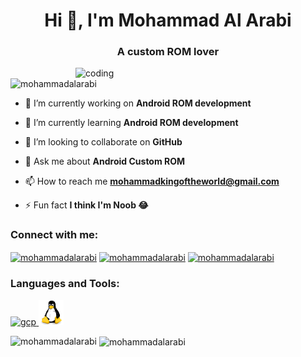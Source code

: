 <h1 align="center">Hi 👋, I'm Mohammad Al Arabi</h1>
<h3 align="center">A custom ROM lover</h3>
<Img align="right" alt="coding" width="400" src="https://user-images.githubusercontent.com/55389276/140866485-8fb1c876-9a8f-4d6a-98dc-08c4981eaf70.gif">
<p align="left"> <img src="https://komarev.com/ghpvc/?username=mohammadalarabi&label=Profile%20views&color=0e75b6&style=flat" alt="mohammadalarabi" /> </p>

- 🔭 I’m currently working on **Android ROM development**

- 🌱 I’m currently learning **Android ROM development**

- 👯 I’m looking to collaborate on **GitHub**

- 💬 Ask me about **Android Custom ROM**

- 📫 How to reach me **mohammadkingoftheworld@gmail.com**

- ⚡ Fun fact **I think I'm Noob 😂**

<h3 align="left">Connect with me:</h3>
<p align="left">
<a href="https://twitter.com/mohammadalarabi" target="blank"><img align="center" src="https://raw.githubusercontent.com/rahuldkjain/github-profile-readme-generator/master/src/images/icons/Social/twitter.svg" alt="mohammadalarabi" height="30" width="40" /></a>
<a href="https://fb.com/mohammadalarabi" target="blank"><img align="center" src="https://raw.githubusercontent.com/rahuldkjain/github-profile-readme-generator/master/src/images/icons/Social/facebook.svg" alt="mohammadalarabi" height="30" width="40" /></a>
<a href="https://instagram.com/mohammadalarabi" target="blank"><img align="center" src="https://raw.githubusercontent.com/rahuldkjain/github-profile-readme-generator/master/src/images/icons/Social/instagram.svg" alt="mohammadalarabi" height="30" width="40" /></a>
</p>

<h3 align="left">Languages and Tools:</h3>
<p align="left"> <a href="https://cloud.google.com" target="_blank" rel="noreferrer"> <img src="https://www.vectorlogo.zone/logos/google_cloud/google_cloud-icon.svg" alt="gcp" width="40" height="40"/> </a> <a href="https://www.linux.org/" target="_blank" rel="noreferrer"> <img src="https://raw.githubusercontent.com/devicons/devicon/master/icons/linux/linux-original.svg" alt="linux" width="40" height="40"/> </a> </p>

<p><img align="left" src="https://github-readme-stats.vercel.app/api/top-langs?username=mohammadalarabi&show_icons=true&locale=en&layout=compact" alt="mohammadalarabi" /></p>

<p>&nbsp;<img align="center" src="https://github-readme-stats.vercel.app/api?username=mohammadalarabi&show_icons=true&locale=en" alt="mohammadalarabi" /></p>

